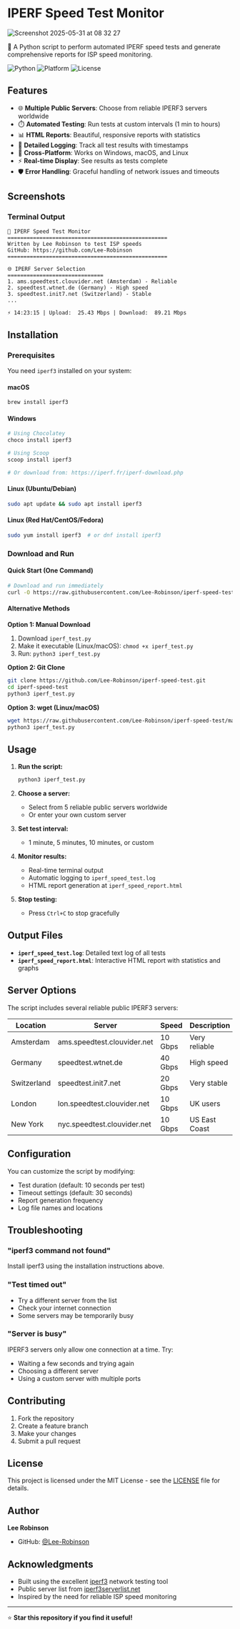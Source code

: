 # IPERF Speed Test Monitor
![Screenshot 2025-05-31 at 08 32 27](https://github.com/user-attachments/assets/564f3695-f6a4-497d-b898-83b6c43fe88f)

🚀 A Python script to perform automated IPERF speed tests and generate comprehensive reports for ISP speed monitoring.

![Python](https://img.shields.io/badge/python-3.6+-blue.svg)
![Platform](https://img.shields.io/badge/platform-Windows%20%7C%20macOS%20%7C%20Linux-lightgrey.svg)
![License](https://img.shields.io/badge/license-MIT-green.svg)

## Features

- 🌐 **Multiple Public Servers**: Choose from reliable IPERF3 servers worldwide
- ⏱️ **Automated Testing**: Run tests at custom intervals (1 min to hours)
- 📊 **HTML Reports**: Beautiful, responsive reports with statistics
- 📝 **Detailed Logging**: Track all test results with timestamps
- 🎯 **Cross-Platform**: Works on Windows, macOS, and Linux
- ⚡ **Real-time Display**: See results as tests complete
- 🛡️ **Error Handling**: Graceful handling of network issues and timeouts

## Screenshots

### Terminal Output
```
🚀 IPERF Speed Test Monitor
==================================================
Written by Lee Robinson to test ISP speeds
GitHub: https://github.com/Lee-Robinson
==================================================

🌐 IPERF Server Selection
==============================
1. ams.speedtest.clouvider.net (Amsterdam) - Reliable
2. speedtest.wtnet.de (Germany) - High speed
3. speedtest.init7.net (Switzerland) - Stable
...

⚡ 14:23:15 | Upload:  25.43 Mbps | Download:  89.21 Mbps
```

## Installation

### Prerequisites
You need `iperf3` installed on your system:

#### macOS
```bash
brew install iperf3
```

#### Windows
```bash
# Using Chocolatey
choco install iperf3

# Using Scoop
scoop install iperf3

# Or download from: https://iperf.fr/iperf-download.php
```

#### Linux (Ubuntu/Debian)
```bash
sudo apt update && sudo apt install iperf3
```

#### Linux (Red Hat/CentOS/Fedora)
```bash
sudo yum install iperf3  # or dnf install iperf3
```

### Download and Run
#### Quick Start (One Command)
```bash
# Download and run immediately
curl -O https://raw.githubusercontent.com/Lee-Robinson/iperf-speed-test/main/iperf_test.py && python3 iperf_test.py
```

#### Alternative Methods
**Option 1: Manual Download**
1. Download `iperf_test.py`
2. Make it executable (Linux/macOS): `chmod +x iperf_test.py`
3. Run: `python3 iperf_test.py`

**Option 2: Git Clone**
```bash
git clone https://github.com/Lee-Robinson/iperf-speed-test.git
cd iperf-speed-test
python3 iperf_test.py
```

**Option 3: wget (Linux/macOS)**
```bash
wget https://raw.githubusercontent.com/Lee-Robinson/iperf-speed-test/main/iperf_test.py
python3 iperf_test.py
```

## Usage

1. **Run the script:**
   ```bash
   python3 iperf_test.py
   ```

2. **Choose a server:**
   - Select from 5 reliable public servers worldwide
   - Or enter your own custom server

3. **Set test interval:**
   - 1 minute, 5 minutes, 10 minutes, or custom

4. **Monitor results:**
   - Real-time terminal output
   - Automatic logging to `iperf_speed_test.log`
   - HTML report generation at `iperf_speed_report.html`

5. **Stop testing:**
   - Press `Ctrl+C` to stop gracefully

## Output Files

- **`iperf_speed_test.log`**: Detailed text log of all tests
- **`iperf_speed_report.html`**: Interactive HTML report with statistics and graphs

## Server Options

The script includes several reliable public IPERF3 servers:

| Location | Server | Speed | Description |
|----------|--------|-------|-------------|
| Amsterdam | ams.speedtest.clouvider.net | 10 Gbps | Very reliable |
| Germany | speedtest.wtnet.de | 40 Gbps | High speed |
| Switzerland | speedtest.init7.net | 20 Gbps | Very stable |
| London | lon.speedtest.clouvider.net | 10 Gbps | UK users |
| New York | nyc.speedtest.clouvider.net | 10 Gbps | US East Coast |

## Configuration

You can customize the script by modifying:
- Test duration (default: 10 seconds per test)
- Timeout settings (default: 30 seconds)
- Report generation frequency
- Log file names and locations

## Troubleshooting

### "iperf3 command not found"
Install iperf3 using the installation instructions above.

### "Test timed out"
- Try a different server from the list
- Check your internet connection
- Some servers may be temporarily busy

### "Server is busy"
IPERF3 servers only allow one connection at a time. Try:
- Waiting a few seconds and trying again
- Choosing a different server
- Using a custom server with multiple ports

## Contributing

1. Fork the repository
2. Create a feature branch
3. Make your changes
4. Submit a pull request

## License

This project is licensed under the MIT License - see the [LICENSE](LICENSE) file for details.

## Author

**Lee Robinson**
- GitHub: [@Lee-Robinson](https://github.com/Lee-Robinson)

## Acknowledgments

- Built using the excellent [iperf3](https://iperf.fr/) network testing tool
- Public server list from [iperf3serverlist.net](https://iperf3serverlist.net/)
- Inspired by the need for reliable ISP speed monitoring

---

⭐ **Star this repository if you find it useful!**
